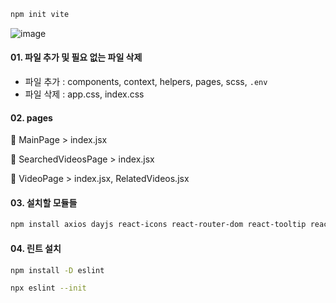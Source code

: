 ```bash
npm init vite
```

![image](https://github.com/user-attachments/assets/4dab6adb-22f7-477f-bcc0-cc771fac480c)




#### 01. 파일 추가 및 필요 없는 파일 삭제

* 파일 추가 : components, context, helpers, pages, scss, `.env`
* 파일 삭제 : app.css, index.css



#### 02. pages

📂 MainPage > index.jsx

📂 SearchedVideosPage > index.jsx

📂 VideoPage > index.jsx, RelatedVideos.jsx



#### 03. 설치할 모듈들

```bash 
npm install axios dayjs react-icons react-router-dom react-tooltip react-youtube sass
```



#### 04. 린트 설치 

```bash
npm install -D eslint
```

```bash
npx eslint --init
```

